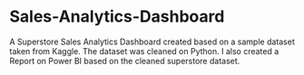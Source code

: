 # Sales-Analytics-Dashboard
A Superstore Sales Analytics Dashboard created based on a sample dataset taken from Kaggle. The dataset was cleaned on Python. I also created a Report on Power BI based on the cleaned superstore dataset.
